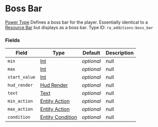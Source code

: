 # Boss Bar
[Power Type](../power_types.md)
Defines a boss bar for the player. Essentially identical to a [Resource Bar](https://origins.readthedocs.io/en/latest/types/power_types/resource/) but displays as a boss bar.
Type ID: `ra_additions:boss_bar`
### Fields
Field | Type | Default | Description
------|------|---------|-------------
`min` | [Int](../data_types/int.md) | _optional_ | null
`max` | [Int](../data_types/int.md) | _optional_ | null
`start_value` | [Int](../data_types/int.md) | _optional_ | null
`hud_render` | [Hud Render](../data_types/hud_render.md) | _optional_ | null
`text` | [Text](../data_types/text.md) | _optional_ | null
`min_action` | [Entity Action](../data_types/entity_action.md) | _optional_ | null
`max_action` | [Entity Action](../data_types/entity_action.md) | _optional_ | null
`condition` | [Entity Condition](../data_types/entity_condition.md) | _optional_ | null

